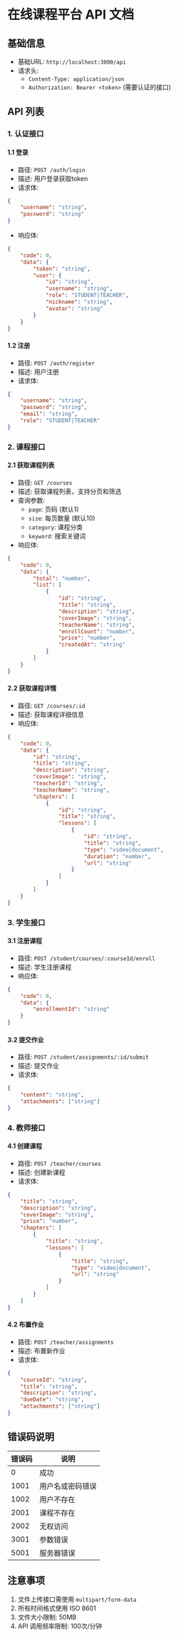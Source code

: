 # 在线课程平台 API 文档

## 基础信息
- 基础URL: `http://localhost:3000/api`
- 请求头: 
  - `Content-Type: application/json`
  - `Authorization: Bearer <token>` (需要认证的接口)

## API 列表

### 1. 认证接口

#### 1.1 登录
- 路径: `POST /auth/login`
- 描述: 用户登录获取token
- 请求体:
```json
{
    "username": "string",
    "password": "string"
}
```
- 响应体:
```json
{
    "code": 0,
    "data": {
        "token": "string",
        "user": {
            "id": "string",
            "username": "string",
            "role": "STUDENT|TEACHER",
            "nickname": "string",
            "avatar": "string"
        }
    }
}
```

#### 1.2 注册
- 路径: `POST /auth/register`
- 描述: 用户注册
- 请求体:
```json
{
    "username": "string",
    "password": "string",
    "email": "string",
    "role": "STUDENT|TEACHER"
}
```

### 2. 课程接口

#### 2.1 获取课程列表
- 路径: `GET /courses`
- 描述: 获取课程列表，支持分页和筛选
- 查询参数:
  - `page`: 页码 (默认1)
  - `size`: 每页数量 (默认10)
  - `category`: 课程分类
  - `keyword`: 搜索关键词
- 响应体:
```json
{
    "code": 0,
    "data": {
        "total": "number",
        "list": [
            {
                "id": "string",
                "title": "string",
                "description": "string",
                "coverImage": "string",
                "teacherName": "string",
                "enrollCount": "number",
                "price": "number",
                "createdAt": "string"
            }
        ]
    }
}
```

#### 2.2 获取课程详情
- 路径: `GET /courses/:id`
- 描述: 获取课程详细信息
- 响应体:
```json
{
    "code": 0,
    "data": {
        "id": "string",
        "title": "string",
        "description": "string",
        "coverImage": "string",
        "teacherId": "string",
        "teacherName": "string",
        "chapters": [
            {
                "id": "string",
                "title": "string",
                "lessons": [
                    {
                        "id": "string",
                        "title": "string",
                        "type": "video|document",
                        "duration": "number",
                        "url": "string"
                    }
                ]
            }
        ]
    }
}
```

### 3. 学生接口

#### 3.1 注册课程
- 路径: `POST /student/courses/:courseId/enroll`
- 描述: 学生注册课程
- 响应体:
```json
{
    "code": 0,
    "data": {
        "enrollmentId": "string"
    }
}
```

#### 3.2 提交作业
- 路径: `POST /student/assignments/:id/submit`
- 描述: 提交作业
- 请求体:
```json
{
    "content": "string",
    "attachments": ["string"]
}
```

### 4. 教师接口

#### 4.1 创建课程
- 路径: `POST /teacher/courses`
- 描述: 创建新课程
- 请求体:
```json
{
    "title": "string",
    "description": "string",
    "coverImage": "string",
    "price": "number",
    "chapters": [
        {
            "title": "string",
            "lessons": [
                {
                    "title": "string",
                    "type": "video|document",
                    "url": "string"
                }
            ]
        }
    ]
}
```

#### 4.2 布置作业
- 路径: `POST /teacher/assignments`
- 描述: 布置新作业
- 请求体:
```json
{
    "courseId": "string",
    "title": "string",
    "description": "string",
    "dueDate": "string",
    "attachments": ["string"]
}
```

## 错误码说明
| 错误码 | 说明             |
| ------ | ---------------- |
| 0      | 成功             |
| 1001   | 用户名或密码错误 |
| 1002   | 用户不存在       |
| 2001   | 课程不存在       |
| 2002   | 无权访问         |
| 3001   | 参数错误         |
| 5001   | 服务器错误       |

## 注意事项
1. 文件上传接口需使用 `multipart/form-data`
2. 所有时间格式使用 ISO 8601
3. 文件大小限制: 50MB
4. API 调用频率限制: 100次/分钟